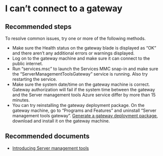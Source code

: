 <properties
	pageTitle="I can’t connect to a gateway"
	description="I can't connect to a Server management tools gateway"
	service="microsoft.servermanagement"
	resource="gateways"
	authors="jol"
	displayOrder="1"
	selfHelpType="resource"
	supportTopicIds=""
	resourceTags=""
	productPesIds=""
	cloudEnvironments="MoonCake"
/>

# I can’t connect to a gateway

## **Recommended steps**

To resolve common issues, try one or more of the following methods.

* Make sure the Health status on the gateway blade is displayed as “OK” and there aren’t any additional errors or warnings displayed.
* Log on to the gateway machine and make sure it can connect to the public internet.
* Run “services.msc” to launch the Services MMC snap-in and make sure the “ServerManagementToolsGateway” service is running. Also try restarting the service.
* Make sure the system date/time on the gateway machine is correct. Gateway authorization will fail if the system time between the gateway and the Server management tools Azure service differ by more than 15 minutes.
* You can try reinstalling the gateway deployment package. On the gateway machine, go to “Programs and Features” and uninstall “Server management tools gateway”. [Generate a gateway deployment package](data-blade:Microsoft_Azure_RSMT.GatewaySetupBlade), download and install it on the gateway machine.

## **Recommended documents**

* [Introducing Server management tools](https://blogs.technet.microsoft.com/nanoserver/2016/02/09/introducing-server-management-tools/)
